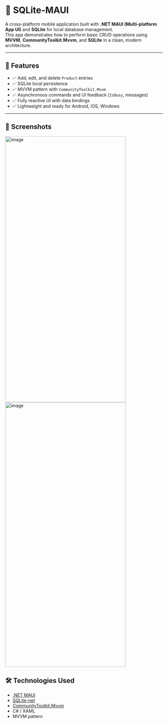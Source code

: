 # 📱 SQLite-MAUI

A cross-platform mobile application built with **.NET MAUI (Multi-platform App UI)** and **SQLite** for local database management.  
This app demonstrates how to perform basic CRUD operations using **MVVM**, **CommunityToolkit.Mvvm**, and **SQLite** in a clean, modern architecture.

---

## 🚀 Features

- ✅ Add, edit, and delete `Product` entries
- ✅ SQLite local persistence
- ✅ MVVM pattern with `CommunityToolkit.Mvvm`
- ✅ Asynchronous commands and UI feedback (`IsBusy`, messages)
- ✅ Fully reactive UI with data bindings
- ✅ Lightweight and ready for Android, iOS, Windows

---

## 📸 Screenshots

<img width="385" height="850" alt="image" src="https://github.com/user-attachments/assets/365316bd-37f6-4abb-b674-8d44cf90dafa" />  <img width="385" height="846" alt="image" src="https://github.com/user-attachments/assets/09b462cc-60d8-48a3-a392-1ee6bdab2d82" />




## 🛠️ Technologies Used

- [.NET MAUI](https://learn.microsoft.com/en-us/dotnet/maui/)
- [SQLite-net](https://github.com/praeclarum/sqlite-net)
- [CommunityToolkit.Mvvm](https://learn.microsoft.com/en-us/dotnet/communitytoolkit/mvvm/)
- C# / XAML
- MVVM pattern


